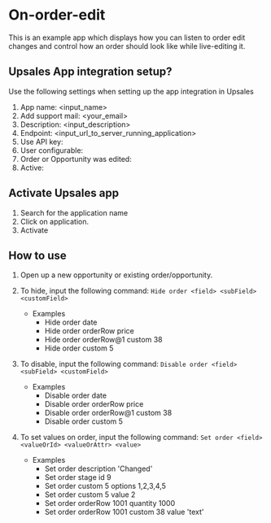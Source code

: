# On-order-edit
This is an example app which displays how you can listen to order edit changes and control how an order should look like while live-editing it.

## Upsales App integration setup?
Use the following settings when setting up the app integration in Upsales
1. App name: <input_name>
2. Add support mail: <your_email>
3. Description: <input_description>
4. Endpoint: <input_url_to_server_running_application>
5. Use API key: <toggle true>
6. User configurable: <toggle false>
7. Order or Opportunity was edited: <toggle true>
8. Active: <toggle true>


## Activate Upsales app
1. Search for the application name
2. Click on application.
3. Activate

## How to use
1. Open up a new opportunity or existing order/opportunity.
2. To hide, input the following command: `Hide order <field> <subField> <customField>`
    * Examples
        - Hide order date
        - Hide order orderRow price
        - Hide order orderRow@1 custom 38
        - Hide order custom 5
3. To disable, input the following command: `Disable order <field> <subField> <customField>`
    * Examples
        - Disable order date
        - Disable order orderRow price
        - Disable order orderRow@1 custom 38
        - Disable order custom 5

3. To set values on order, input the following command: `Set order <field> <valueOrId> <valueOrAttr> <value>`
    * Examples
        - Set order description 'Changed'
        - Set order stage id 9
        - Set order custom 5 options 1,2,3,4,5
        - Set order custom 5 value 2
        - Set order orderRow 1001 quantity 1000
        - Set order orderRow 1001 custom 38 value 'text'